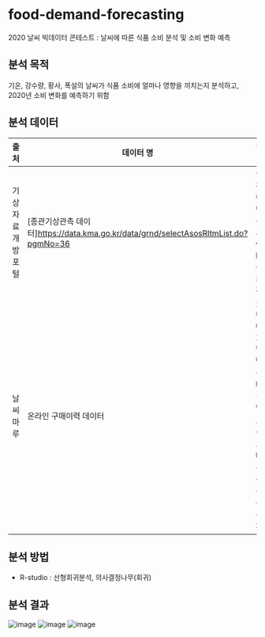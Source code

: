 # food-demand-forecasting
2020 날씨 빅데이터 콘테스트 : 날씨에 따른 식품 소비 분석 및 소비 변화 예측

## 분석 목적
기온, 강수량, 황사, 폭설의 날씨가 식품 소비에 얼마나 영향을 끼치는지 분석하고, 2020년 소비 변화를 예측하기 위함


## 분석 데이터
|출처|데이터 명|데이터 정의|
|------|---|---|
|기상자료개방포털|[종관기상관측 데이터]<https://data.kma.go.kr/data/grnd/selectAsosRltmList.do?pgmNo=36>|월별 강수량, 월별 평균 기온, 눈일 수, PM10 녿도, 최심신적설량|
|날씨마루|온라인 구매이력 데이터|2018년 상반기 ~ 2019년 하반기 구매 데이터(구매 날짜, 고객 성별, 고객 나이, 구매 품목, 구매 물품, 구매 횟수|


## 분석 방법
* R-studio : 선형회귀분석, 의사결정나무(회귀)


## 분석 결과
![image](https://user-images.githubusercontent.com/128488488/236627708-b4251783-8e7d-4570-801a-52916c589860.png)
![image](https://user-images.githubusercontent.com/128488488/236627690-e65b478a-770f-4c05-8c36-cb1968f373f6.png)
![image](https://user-images.githubusercontent.com/128488488/236627669-0a52bdd4-2a8e-4982-9b91-7780da7daade.png)
